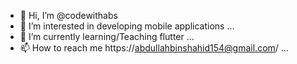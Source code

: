 - 👋 Hi, I’m @codewithabs
- 👀 I’m interested in developing mobile applications ...
- 🌱 I’m currently learning/Teaching flutter ...
- 📫 How to reach me https://abdullahbinshahid154@gmail.com/ ...

<!---
codewithabs/codewithabs is a ✨ special ✨ repository because its `README.md` (this file) appears on your GitHub profile.
You can click the Preview link to take a look at your changes.
--->
